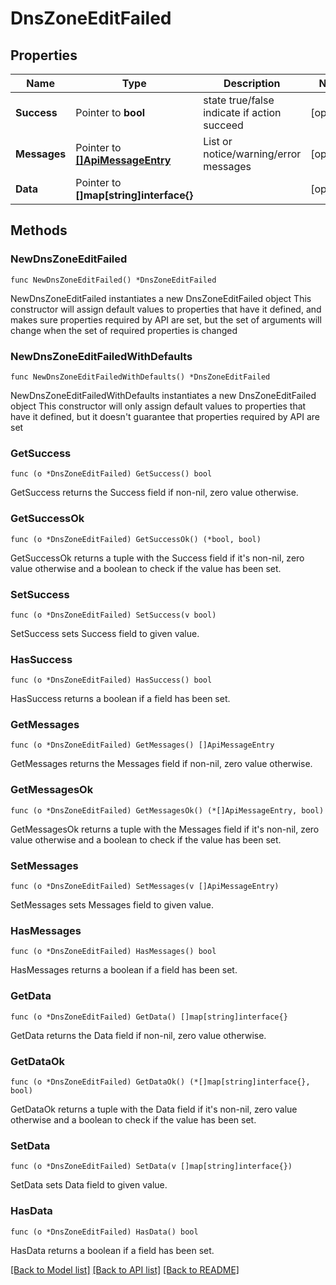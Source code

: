 # DnsZoneEditFailed

## Properties

Name | Type | Description | Notes
------------ | ------------- | ------------- | -------------
**Success** | Pointer to **bool** | state true/false indicate if action succeed | [optional] 
**Messages** | Pointer to [**[]ApiMessageEntry**](ApiMessageEntry.md) | List or notice/warning/error messages | [optional] 
**Data** | Pointer to **[]map[string]interface{}** |  | [optional] 

## Methods

### NewDnsZoneEditFailed

`func NewDnsZoneEditFailed() *DnsZoneEditFailed`

NewDnsZoneEditFailed instantiates a new DnsZoneEditFailed object
This constructor will assign default values to properties that have it defined,
and makes sure properties required by API are set, but the set of arguments
will change when the set of required properties is changed

### NewDnsZoneEditFailedWithDefaults

`func NewDnsZoneEditFailedWithDefaults() *DnsZoneEditFailed`

NewDnsZoneEditFailedWithDefaults instantiates a new DnsZoneEditFailed object
This constructor will only assign default values to properties that have it defined,
but it doesn't guarantee that properties required by API are set

### GetSuccess

`func (o *DnsZoneEditFailed) GetSuccess() bool`

GetSuccess returns the Success field if non-nil, zero value otherwise.

### GetSuccessOk

`func (o *DnsZoneEditFailed) GetSuccessOk() (*bool, bool)`

GetSuccessOk returns a tuple with the Success field if it's non-nil, zero value otherwise
and a boolean to check if the value has been set.

### SetSuccess

`func (o *DnsZoneEditFailed) SetSuccess(v bool)`

SetSuccess sets Success field to given value.

### HasSuccess

`func (o *DnsZoneEditFailed) HasSuccess() bool`

HasSuccess returns a boolean if a field has been set.

### GetMessages

`func (o *DnsZoneEditFailed) GetMessages() []ApiMessageEntry`

GetMessages returns the Messages field if non-nil, zero value otherwise.

### GetMessagesOk

`func (o *DnsZoneEditFailed) GetMessagesOk() (*[]ApiMessageEntry, bool)`

GetMessagesOk returns a tuple with the Messages field if it's non-nil, zero value otherwise
and a boolean to check if the value has been set.

### SetMessages

`func (o *DnsZoneEditFailed) SetMessages(v []ApiMessageEntry)`

SetMessages sets Messages field to given value.

### HasMessages

`func (o *DnsZoneEditFailed) HasMessages() bool`

HasMessages returns a boolean if a field has been set.

### GetData

`func (o *DnsZoneEditFailed) GetData() []map[string]interface{}`

GetData returns the Data field if non-nil, zero value otherwise.

### GetDataOk

`func (o *DnsZoneEditFailed) GetDataOk() (*[]map[string]interface{}, bool)`

GetDataOk returns a tuple with the Data field if it's non-nil, zero value otherwise
and a boolean to check if the value has been set.

### SetData

`func (o *DnsZoneEditFailed) SetData(v []map[string]interface{})`

SetData sets Data field to given value.

### HasData

`func (o *DnsZoneEditFailed) HasData() bool`

HasData returns a boolean if a field has been set.


[[Back to Model list]](../README.md#documentation-for-models) [[Back to API list]](../README.md#documentation-for-api-endpoints) [[Back to README]](../README.md)


